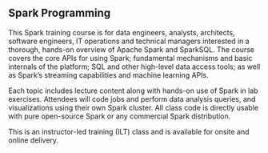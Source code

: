 ## Spark Programming

This Spark training course is for data engineers, analysts, architects, software engineers, IT operations and technical managers interested in a thorough, hands-on overview of Apache Spark and SparkSQL. The course covers the core APIs for using Spark; fundamental mechanisms and basic internals of the platform; SQL and other high-level data access tools; as well as Spark’s streaming capabilities and machine learning APIs.

Each topic includes lecture content along with hands-on use of Spark in lab exercises. Attendees will code jobs and perform data analysis queries, and visualizations using their own Spark cluster. All class code is directly usable with pure open-source Spark or any commercial Spark distribution.

This is an instructor-led training (ILT) class and is available for onsite and online delivery.
